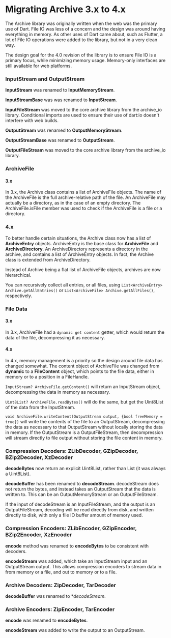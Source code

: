 # Migrating Archive 3.x to 4.x

The Archive library was originally written when the web was the primary use of Dart. File IO was less of a concern
and the design was around having everything in memory. As other uses of Dart came about, such as Flutter, a lot
of File IO operations were added to the library, but not in a very clean way.

The design goal for the 4.0 revision of the library is to ensure File IO is a primary focus, while minimizing memory
usage. Memory-only interfaces are still available for web platforms.

### InputStream and OutputStream

**InputStream** was renamed to **InputMemoryStream**.

**InputStreamBase** was was renamed to **InputStream**.

**InputFileStream** was moved to the core archive library from the archive_io library. Conditional imports are used
to ensure their use of dart:io doesn't interfere with web builds.

**OutputStream** was renamed to **OutputMemoryStream**.

**OutputStreamBase** was renamed to **OutputStream**.

**OutputFileStream** was moved to the core archive library from the archive_io library.

### ArchiveFile

#### 3.x

In 3.x, the Archive class contains a list of ArchiveFile objects. The name of the ArchiveFile is the full
archive-relative path of the file. An ArchiveFile may actually be a directory, as in the case of an empty directory.
The ArchiveFile.isFile member was used to check if the ArchiveFile is a file or a directory.

### 4.x

To better handle certain situations, the Archive class now has a list of **ArchiveEntry** objects. ArchiveEntry is the
base class for **ArchiveFile** and **ArchiveDirectory**. An ArchiveDirectory represents a directory in the archive, and contains
a list of ArchiveEntry objects. In fact, the Archive class is extended from ArchiveDirectory.

Instead of Archive being a flat list of ArchiveFile objects, archives are now hierarchical.

You can recursively collect all entries, or all files, using `List<ArchiveEntry> Archive.getAllEntries()` or
`List<ArchiveFile> Archive.getAllFiles()`, respectively.

### File Data

#### 3.x

In 3.x, ArchiveFile had a `dynamic get content` getter, which would return the data of the file, decompressing it as
necessary.

#### 4.x

In 4.x, memory management is a priority so the design around file data has changed somewhat. The content object
of ArchiveFile was changed from __dynamic__ to a **FileContent** object, which points to the file data, either
in memory or to a position in a FileHandle.

`InputStream? ArchiveFile.getContent()` will return an InputStream object, decompressing the data in memory as
necessary.

`Uint8List? ArchiveFile.readBytes()` will do the same, but get the Uint8List of the data from the
InputStream.

`void ArchiveFile.writeContent(OutputStream output, {bool freeMemory = true})` will write the contents of the file
to an OutputStream, decompressing the data as necessary to that OutputStream without locally storing the data in
memory. If the OutputStream is a OutputFileStream, then decompression will stream directly to file output without
storing the file content in memory.

### Compression Decoders: ZLibDecoder, GZipDecoder, BZip2Decoder, XzDecoder

**decodeBytes** now return an explicit Uint8List, rather than List<int> (it was always a Uint8List).

**decodeBuffer** has been renamed to **decodeStream**. decodeStream does not return the bytes, and instead takes
an OutputStream that the data is written to. This can be an OutputMemoryStream or an OutputFileStream.

If the input of decodeStream is an InputFileStream, and the output is an OutputFileStream, decoding will be read
directly from disk, and written directly to disk, with only a file IO buffer amount of memory used.

### Compression Encoders: ZLibEncoder, GZipEncoder, BZip2Encoder, XzEncoder

**encode** method was renamed to **encodeBytes** to be consistent with decoders.

**encodeStream** was added, which take an InputStream input and an OutputStream output. This allows compression
encoders to stream data in from memory or a file, and out to memory or to a file.

### Archive Decoders: ZipDecoder, TarDecoder

**decodeBuffer** was renamed to **decodeStream*.

### Archive Encoders: ZipEncoder, TarEncoder

**encode** was renamed to **encodeBytes**.

**encodeStream** was added to write the output to an OutputStream.

